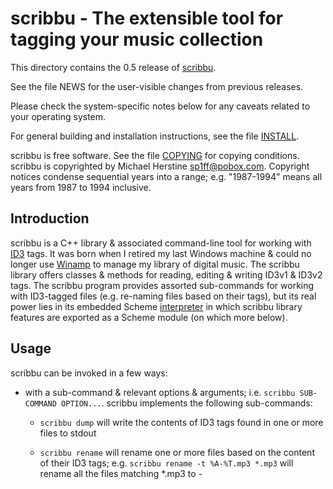 scribbu - The extensible tool for tagging your music collection
===============================================================

This directory contains the 0.5 release of [scribbu](https://github.com/sp1ff/scribbu).

See the file NEWS for the user-visible changes from previous releases.

Please check the system-specific notes below for any caveats related to your operating system.

For general building and installation instructions, see the file [INSTALL]().

scribbu is free software.  See the file [COPYING]() for copying conditions.  scribbu is copyrighted by Michael Herstine <sp1ff@pobox.com>. Copyright notices condense sequential years into a range; e.g. "1987-1994" means all years from 1987 to 1994 inclusive.

Introduction
------------

scribbu is a C++ library & associated command-line tool for working with [ID3](http://id3.org) tags. It was born when I retired my last Windows machine & could no longer use [Winamp](https://en.wikipedia.org/wiki/Winamp) to manage my library of digital music. The scribbu library offers classes & methods for reading, editing & writing ID3v1 & ID3v2 tags. The scribbu program provides assorted sub-commands for working with ID3-tagged files (e.g. re-naming files based on their tags), but its real power lies in its embedded Scheme [interpreter](https://www.gnu.org/software/guile/) in which scribbu library features are exported as a Scheme module (on which more below).

Usage
-----

scribbu can be invoked in a few ways:

  - with a sub-command & relevant options & arguments; i.e. `scribbu SUB-COMMAND OPTION...`. scribbu implements the following sub-commands:

	+ `scribbu dump` will write the contents of ID3 tags found in one or more files to stdout

    + `scribbu rename` will rename one or more files based on the content of their ID3 tags; e.g. `scribbu rename -t %A-%T.mp3 *.mp3` will rename all the files matching *.mp3 to <artist>-<title>.mp3 where "artist" and "title" are derived from their ID3 tags (if any).

    + `scribbu report` will generate a report listing ID3 attributes on one or more files on stdout. CSV & TDF formats are supported currently (on the basis that there are better querying/reporting tools out there already; they can just import the .csv or .tdf & do better than scribbu would)

	+ `scribbu popm` will create or update popularimeter & playcount frames. This can be used to keep up the play count, or set a rating.

	+ `scribbu text` will create, update, or delete various text frames

  - with a Scheme expression (`-e`, `--expression`) or Scheme file (`-f`, `--file`). E.g.

        srcibbu -e '(with-track-in <path> (lambda (v2 pth v1) (format #t "~s: ~a\n" pth v1)))'

    will list (recursively) the ID3v1 tag for all files in `<path>`.

  - as part of a script

        #!/home/vagrant/bin/scribbu \
		--debug -L /home/vagrant/share/guile/site -e main -s
		!#
		;;; coding: utf-8

		(use-modules (ice-9 format)
		             (ice-9 getopt-long)
		             (oop goops)
		             (scribbu))

		(setlocale LC_ALL "")

		(define (main args)
		  (let* ((options-spec '((help          (single-char #\h) (value #f))
		                         (version       (single-char #\v) (value #f))
								 ...))
		         (options  (getopt-long args options-spec))
		         (help     (option-ref options 'help   #f))
				 ...

  - with no arguments at all. In this case, scribbu will drop into a Scheme shell in which the user can evaluate arbitrary Scheme expressions. For instance:

	    scribbu
		scribbu 0.5
		Copyright (C) 2017-2019 Michael Herstine <sp1ff@pobox.com>

		You are in the Guile REPL; in your shell, type `info scribbu' for documentation.

		GNU Guile 2.2.0
		Copyright (C) 1995-2017 Free Software Foundation, Inc.

		Guile comes with ABSOLUTELY NO WARRANTY; for details type `,show w'.
		This program is free software, and you are welcome to redistribute it
		under certain conditions; type `,show c' for details.

		Enter `,help' for help.
		scheme@(guile-user)> (use-modules (scribbu))
		scheme@(guile-user)> (use-modules (oop goops))
		scheme@(guile-user)> (define tags (read-tagset "<path>"))
		scheme@(guile-user)> (length tags)
		$1 = 1
		scheme@(guile-user)> (car tags)
		$2 = (#<<id3v2-tag> 2cd4210> 3)
		scheme@(guile-user)> (define tag (caar tags))
		scheme@(guile-user)> (define artists (get-frames tag 'artist-frame))
		scheme@(guile-user)> (length artists)
		$5 = 1
		scheme@(guile-user)> (define A (car artists))
		scheme@(guile-user)> (slot-ref A 'text)
		$6 = "The Pogues"

Any sub-command can be invoked with `--help` or `-h` for more information. Use the `--info` option to display the Info manual.

## More Scheme Examples

As I built out the program, it quickly became clear that I was never going to be able to implement a sub-command for every operation anyone might conceivably want to carry out. One could of course write a new program using the underlying library, but that seemed like too high a barrier for someone who, say, just wanted to print the contents of the "artist" frame for a bunch of files.

That gave me the opportunity to use [Guile](https://www.gnu.org/software/guile/). Guile provides a [Scheme](https://groups.csail.mit.edu/mac/projects/scheme/) interpreter that can be embedded into your program, along with facilities for exposing your program's features to the interpreter (Scheme is a Lisp dialect).

Let's demonstrate using a worked example.  Suppose that we have a directory full of .mp3 files ripped by Winamp some time ago & that we noted that fact by setting their ID3v1 comment to "Ripped by Winamp". We would like to update these files by ensuring that:

  - they have an ID3v2 tag

  - that tag has a `TENC` ("encoded-by") frame set to "Winamp"

We begin experimenting:

```scheme
scheme@(guile-user)> (use-modules (scribbu) (oop goops))
scheme@(guile-user)> (define v1 (read-id3v1-tag "/vagrant/test/data/elliot-goldenthal.id3v1.tag"))
scheme@(guile-user)> (slot-ref v1 'comment)
$1 = "Ripped by Winamp on Pimperne"
scheme@(guile-user)> (define tags (read-tagset "/vagrant/test/data/elliot-goldenthal.id3v1.tag"))
scheme@(guile-user)> (length tags)
$2 = 0
```

So this track has an ID3v1 tag with the comment we wrote when we ripped it using Winamp, but no ID3v2 tags. Let's fix that:

``` scheme
scheme@(guile-user)> (define frames (list (make <text-frame> #:id 'encoded-by-frame #:text "Winamp")))
$1 = ()
scheme@(guile-user)> (define tag (make <id3v2-tag> #:frames frames))
$2 = ()
scheme@(guile-user)> (write-tagset (list (list tag 3)) "test.out")
$3 = 27
```

The odd second argument to `write-tagset` is a list of pairs. Each pair represents an ID3v2 tag (files can have multiple ID3v2 tags): the first element is the Scheme `<id3v2-tag>` instance & the second is an `int` indicating what version of the ID3v2 spec shall be used to serialize it (we'll write the tag in ID3v2.3 format in this case). Because we have a single tag, the outer list has only one element. So one _could_ write out the same tag in different formats like so:

``` scheme
(write-tagset (list (list tag 2) (list tag 3) (list tag 4)))
```

or write multiple ID3v2 tags:

``` scheme
(write-tagset (list (list tag1 2) (list tag1 3) (list tag2 3)))
```

In a shell, we see that an ID3v2 tag has been written to "test.out":

``` shell
vagrant@@vagrant:~/build$ od -Ax -t x1z test.out
000000 49 44 33 03 00 00 00 00 00 11 54 45 4e 43 00 00  >ID3.......TENC..<
000010 00 07 00 00 00 57 69 6e 61 6d 70                 >.....Winamp<
00001b
```

But "test.out" is a new file containing *just* the new ID3v2 tag. Let's try adding this tag to an existing file. In the shell

``` shell
cp -v /vagrant/test/data/elliot-goldenthal.id3v1.tag test.mp3
```

and back in the interpreter:

``` scheme
scheme@(guile-user)> (write-tagset (list (list tag 3)) "test.mp3")
```

Checking in the shell, we see that the entire track has been written out (this is a contrived example, so there's no audio data-- just the new ID3v2 tag & the old ID3v1 tag):

``` shell
vagrant@@vagrant:~/build$ od -Ax -t x1z test.mp3
000000 49 44 33 03 00 00 00 00 00 11 54 45 4e 43 00 00  >ID3.......TENC..<
000010 00 07 00 00 00 57 69 6e 61 6d 70 54 41 47 45 61  >.....WinampTAGEa<
000020 73 74 65 72 20 52 65 62 65 6c 6c 69 6f 6e 20 28  >ster Rebellion (<
000030 50 65 72 66 6f 72 6d 65 64 20 62 79 53 69 6e 65  >Performed bySine<
000040 61 64 20 4f 27 43 6f 6e 6e 6f 72 00 00 00 00 00  >ad O'Connor.....<
000050 00 00 00 00 00 00 00 00 00 00 4d 69 63 68 61 65  >..........Michae<
000060 6c 20 43 6f 6c 6c 69 6e 73 00 00 00 00 00 00 00  >l Collins.......<
000070 00 00 00 00 00 00 00 00 31 39 39 36 52 69 70 70  >........1996Ripp<
000080 65 64 20 62 79 20 57 69 6e 61 6d 70 20 6f 6e 20  >ed by Winamp on <
000090 50 69 6d 70 65 72 6e 65 00 01 ff                 >Pimperne...<
00009b
```

Having worked out the basics, we would now like to automate a solution. scribbu offers a utlity function `with-track-in`: given a directory, it will recursively traverse the tree rooted there, opening each file, parsing all tags, and invoking a caller-supplied function with a list ID3v2 tags, the path to the file, and the ID3v1 tag. This is actually a unit test (`test-cleanup-encoded-by`), but here's how one could do it. Note in particular the sh-bang line-- the script can be run directly:

``` shell
#!scribbu
!#
# cleanup-encoded-by
(use-modules (ice-9 format))
(use-modules (ice-9 regex))
(use-modules (scribbu))
(use-modules (oop goops))

(define (cleanup-encoded-by tags pth v1)
  "Clean-up the 'encoded-by' attribute of TRACK.

If TRACK does not have an ID3v1 comment field matching /.*winamp.*/,
do nothing.

Else, if TRACK has an ID3v2 tag without a TENC frame, add a TENC frame
of 'Winamp'.  If TRACK has no ID3v2 tag. create one with only a TENC
frame of 'Winamp'. Otherwise, print a warning consisting of the TENC
frames in the extant ID3v2 frames."

  (unless (null? v1)
    (let ((r (make-regexp ".*winamp.*" regexp/icase)))
      (if (regexp-exec r (slot-ref v1 'comment))
          (begin
            (if (eq? 0 (length tags))
                (let* ((frames (list (make <text-frame>
                                       #:id 'encoded-by-frame
                                       #:text "Winamp")))
                       (tag (make <id3v2-tag> #:frames frames))
                       (out (string-join (list (basename pth) "out") ".")))
                  (write-tagset (list (list tag 3)) out))
                (let ((x tags)
                      (i 0)
                      (encoders '()))
                  (while (not (null? x))
                         (let* ((tag (caar tags))
                                (enc (get-frames tag 'encoded-by-frame)))
                           (if (eq? 0 (length enc))
                               (begin
                                 (slot-set! tag 'frames
                                            (append (slot-ref tag 'frames)
                                                    (list
                                                     (make <id3v2-text-frame>
                                                       #:id 'encoded-by-frame
                                                       #:text "Winamp"))))
                                 (write-tagset
                                  (list (list tag 3))
                                  (string-join (list (basename pth)
                                                     (number->string i)
                                                     "out") ".")))
                               (set! encoders (cons (car enc) encoders))))
                         (set! x (cdr x))
                         (set! i (+ i 1)))
                  (if (eq? (length encoders) (length tags))
                      (format #t "~s: already encoded by ~s\n"
                              pth encoders)))))))))

(let ((cl (cdr (command-line))))
  (if (= 1 (length cl))
      (with-track-in (car cl) cleanup-encoded-by)
      (begin
        (format #t "Usage: clean-up-encoded-by ${srcdir}\n")
        (exit 2))))
```


Downloading
-----------

You can find the project at https://github.com/sp1ff/scribbu. You can clone it by typing `git clone https://github.com/sp1ff/scribbu.git`.


Installing
----------

General instructions may be found in [INSTALL](). MacOS support is experimental, and limited to Mojave at this point. Patches, suggestions & more information are welcome.

``` shell
cd /tmp
# curl -O .../scribbu-0.5.tar.gz
xcode-select --install
brew install openssl libiconv
brew install -vf --build-from-source --cc=clang boost@1.60
tar -zxvf scribbu-0.5.tar.gz
cd scribbu-0.5
./configure --with-boost=/usr/local/opt/boost@1.60 \
    --with-openssl=/usr/local/opt/openssl \
    CPPFLAGS="-D_LIBCPP_ENABLE_CXX17_REMOVED_AUTO_PTR \
    -I/usr/local/opt/boost@1.60/include" \
    CXXFLAGS="-Wno-register" \
    LDFLAGS="-L/usr/local/opt/boost@1.60/lib -L/usr/local/opt/openssl/lib -liconv"
make
make check
make install
```

Development
-----------

You can obtain the code by doing `git clone https://github.com/sp1ff/scribbu.git`:

``` shell
git clone https://github.com/sp1ff/scribbu.git
cd scribbu
./autogen.sh
```

I like to build in a separate directory (AKA VPATH build):

``` shell
cd /tmp
mkdir build && cd build
.../scribbu/configure CXXFLAGS="-g -O0"
make check
```

Alternatively, you can just use Vagrant (there's a Vagrantfile as part of the distribution):

``` shell
vagrant up
vagrant ssh
# In the Vagrant VM:
mkdir build && cd build
/vagrant/configure CXXFLAGS="-g -O0"
make check
```

You can generate doxygen docs by cd'ing to doc & typing 'make doxygen-doc'

Bug Reporting
-------------

sp1ff@pobox.com


System-specific Notes
---------------------

Linux & Mac only

Ports
-----

None.

Notes
-----

  - Right now the project is only distributed as source; I don't even have an Autotools tarball available. I'm working on that.
  - I got the project name from this cool project name [generater](http://mrsharpoblunto.github.io/foswig.js/).

-------------------------------------------------------------------------------
Copyright (C) 2015-2019 Michael Herstine <sp1ff@pobox.com>
